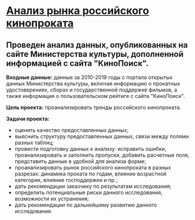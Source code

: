 # [Анализ рынка российского кинопроката](https://nbviewer.jupyter.org/github/Nanobelka/cinema_rental/blob/main/cinema_rental.ipynb)
## Проведен анализ данных, опубликованных на сайте Министерства культуры, дополненной информацией с сайта "КиноПоиск".

**Входные данные:** данные за 2010-2019 годы с портала открытых данных Министерства культуры, включая информацию о прокатных удостоверениях, сборах и государственной поддержке фильмов, а также информация о пользовательском рейтиге с сайта "КиноПоиск".

**Цель проекта:** проанализировать тренды российского кинопроката.

**Задачи проекта:**  
- оценить качество предоставленных данных;
- выяснить структуру предоставленных данных, связи между полями разных таблиц;
- провести подготовку данных к анализу: исправить ошибки, проанализировать и заполнить пропуски, добавить расчетные поля, представить данные в удобной для анализа форме;
- проанализировать рынок российского кинопроката в разных разрезах: динамика проката по годам, влияние возрастной категории, влияние господдержки и пр.;
- дать рекомендации заказчику по результатам исследования;
- определить потенциальные риски данного исследования, возможности их устранения;
- дать рекомендации по дальнейшему развитию данного исследования.

